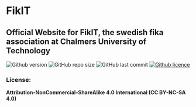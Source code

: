 # FikIT
##  Official Website for FikIT, the swedish fika association at Chalmers University of Technology

![Github version](https://img.shields.io/badge/version-0.1.2-darkblue?style=flat-square)
![GitHub repo size](https://img.shields.io/github/repo-size/cthit/FikIT-Website?color=blue&style=flat-square)
![GitHub last commit](https://img.shields.io/github/last-commit/cthit/FikIT-Website?color=darkgreen&style=flat-square)
<a href="https://creativecommons.org/licenses/by-nc-sa/4.0/">
![Github licence](https://img.shields.io/badge/licence-CC_BY_NC_SA_4.0-blueviolet?style=flat-square)
</a>

<!--
## HowTo Setup

start by cloning the repo

Modify the content of data/commitee.json to fit your commitee

Add user credentials for the users in the data/credentials.json file

start the node server 
```
node server.js
```

-->



### License:
**Attribution-NonCommercial-ShareAlike 4.0 International (CC BY-NC-SA 4.0)**
